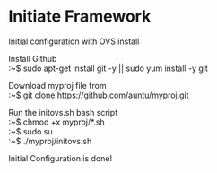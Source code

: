 # Initiate Framework
Initial configuration with OVS install

Install Github    
:~$ sudo apt-get install git -y || sudo yum install -y git

Download myproj file from   
:~$ git clone https://github.com/auntu/myproj.git

Run the initovs.sh bash script   
:~$ chmod +x myproj/*.sh   
:~$ sudo su   
:~$ ./myproj/initovs.sh

Initial Configuration is done!
